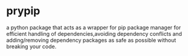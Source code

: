 # prypip
a python package that acts as a wrapper for pip package manager for efficient handling of dependencies,avoiding dependency conflicts and adding/removing dependency packages as safe as possible without breaking your code. 
